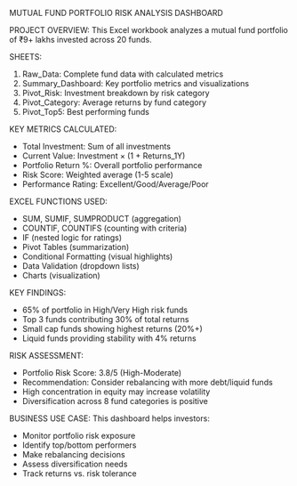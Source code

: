 MUTUAL FUND PORTFOLIO RISK ANALYSIS DASHBOARD

PROJECT OVERVIEW:
This Excel workbook analyzes a mutual fund portfolio of ₹9+ lakhs invested across 20 funds.

SHEETS:
1. Raw_Data: Complete fund data with calculated metrics
2. Summary_Dashboard: Key portfolio metrics and visualizations
3. Pivot_Risk: Investment breakdown by risk category
4. Pivot_Category: Average returns by fund category
5. Pivot_Top5: Best performing funds

KEY METRICS CALCULATED:
- Total Investment: Sum of all investments
- Current Value: Investment × (1 + Returns_1Y)
- Portfolio Return %: Overall portfolio performance
- Risk Score: Weighted average (1-5 scale)
- Performance Rating: Excellent/Good/Average/Poor

EXCEL FUNCTIONS USED:
- SUM, SUMIF, SUMPRODUCT (aggregation)
- COUNTIF, COUNTIFS (counting with criteria)
- IF (nested logic for ratings)
- Pivot Tables (summarization)
- Conditional Formatting (visual highlights)
- Data Validation (dropdown lists)
- Charts (visualization)

KEY FINDINGS:
- 65% of portfolio in High/Very High risk funds
- Top 3 funds contributing 30% of total returns
- Small cap funds showing highest returns (20%+)
- Liquid funds providing stability with 4% returns

RISK ASSESSMENT:
- Portfolio Risk Score: 3.8/5 (High-Moderate)
- Recommendation: Consider rebalancing with more debt/liquid funds
- High concentration in equity may increase volatility
- Diversification across 8 fund categories is positive

BUSINESS USE CASE:
This dashboard helps investors:
- Monitor portfolio risk exposure
- Identify top/bottom performers
- Make rebalancing decisions
- Assess diversification needs
- Track returns vs. risk tolerance
